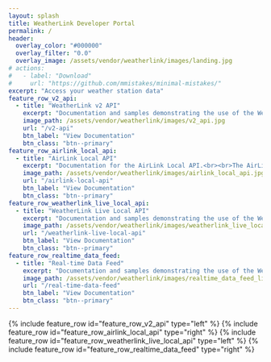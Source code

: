 ```yaml
---
layout: splash
title: WeatherLink Developer Portal
permalink: /
header:
  overlay_color: "#000000"
  overlay_filter: "0.0"
  overlay_image: /assets/vendor/weatherlink/images/landing.jpg
# actions:
#   - label: "Download"
#     url: "https://github.com/mmistakes/minimal-mistakes/"
excerpt: "Access your weather station data"
feature_row_v2_api:
  - title: "WeatherLink v2 API"
    excerpt: "Documentation and samples demonstrating the use of the WeatherLink v2 API.<br><br>The WeatherLink v2 API can be used to access weather station metadata and weather observation data for WeatherLink connected weather stations you have access to."
    image_path: /assets/vendor/weatherlink/images/v2_api.jpg
    url: "/v2-api"
    btn_label: "View Documentation"
    btn_class: "btn--primary"
feature_row_airlink_local_api:
  - title: "AirLink Local API"
    excerpt: "Documentation for the AirLink Local API.<br><br>The AirLink Local API can be used to get current conditions directly from an AirLink device using a JSON over HTTP API."
    image_path: /assets/vendor/weatherlink/images/airlink_local_api.jpg
    url: "/airlink-local-api"
    btn_label: "View Documentation"
    btn_class: "btn--primary"
feature_row_weatherlink_live_local_api:
  - title: "WeatherLink Live Local API"
    excerpt: "Documentation and samples demonstrating the use of the WeatherLink Live Local API.<br><br>The WeatherLink Live Local API can be used to get current conditions directly from a WeatherLink Live device using a JSON over HTTP API as well as receive real-time data broadcasts over UDP."
    image_path: /assets/vendor/weatherlink/images/weatherlink_live_local_api.jpg
    url: "/weatherlink-live-local-api"
    btn_label: "View Documentation"
    btn_class: "btn--primary"
feature_row_realtime_data_feed:
  - title: "Real-time Data Feed"
    excerpt: "Documentation and samples demonstrating the use of the WeatherLink Real-time Data Feed.<br><br>The WeatherLink Real-time Data Feed is a real-time data stream of the weather observation data records for WeatherLink connected weather stations you have access to."
    image_path: /assets/vendor/weatherlink/images/realtime_data_feed_lightblue.jpg
    url: "/real-time-data-feed"
    btn_label: "View Documentation"
    btn_class: "btn--primary"
---
```


{% include feature_row id="feature_row_v2_api" type="left" %}
{% include feature_row id="feature_row_airlink_local_api" type="right" %}
{% include feature_row id="feature_row_weatherlink_live_local_api" type="left" %}
{% include feature_row id="feature_row_realtime_data_feed" type="right" %}

